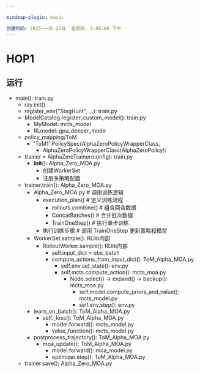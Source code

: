```yaml
---

mindmap-plugin: basic

创建时间: 2025-一月-23日  星期四, 5:05:09 下午
---
```


# HOP1

## 运行
- main(): train.py
    - ray.init()
    - register_env("StagHunt", ...): train.py
    - ModelCatalog.register_custom_model(): train.py
        - MyModel: mcts_model
        - RLmodel: gpu_deeper_mode
    - policy_mapping/ToM
        - 'ToM1':PolicySpec(AlphaZeroPolicyWrapperClass,
            - AlphaZeroPolicyWrapperClass(AlphaZeroPolicy):
    - trainer = AlphaZeroTrainer(config): train.py
        - __init__(): Alpha_Zero_MOA.py
            - 创建WorkerSet
            - 注册多策略配置
    - trainer.train(): Alpha_Zero_MOA.py
        - Alpha_Zero_MOA.py  # 调用训练逻辑
            - execution_plan()  # 定义训练流程
                - rollouts.combine()  # 组合回合数据
                - ConcatBatches()  # 合并批次数据
                - TrainOneStep()  # 执行单步训练
            - 执行训练步骤  # 调用 TrainOneStep 更新策略和模型
        - WorkerSet.sample(): RLlib内部
            - RolloutWorker.sample(): RLlib内部
                - self.input_dict = obs_batch
                - compute_actions_from_input_dict(): ToM_Alpha_MOA.py
                    - self.env.set_state(): env.py
                    - self.mcts.compute_action(): mcts_moa.py
                        - Node.select() → expand() → backup(): mcts_moa.py
                            - self.model.compute_priors_and_value(): mcts_model.py
                            - self.env.step(): env.py
        - learn_on_batch(): ToM_Alpha_MOA.py
            - self._loss(): ToM_Alpha_MOA.py
                - model.forward(): mcts_model.py
                - value_function(): mcts_model.py
        - postprocess_trajectory(): ToM_Alpha_MOA.py
            - moa_update(): ToM_Alpha_MOA.py
                - model.forward(): moa_model.py
                - optimizer.step(): ToM_Alpha_MOA.py
    - trainer.save(): Alpha_Zero_MOA.py